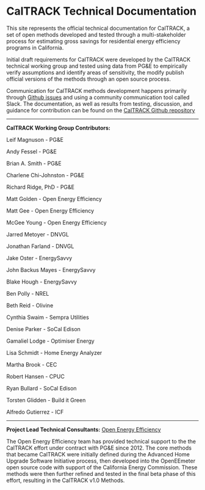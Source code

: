# CalTRACK Technical Documentation

This site represents the official technical documentation for CalTRACK, a set of open methods developed and tested through a multi-stakeholder process for estimating gross savings for residential energy efficiency programs in California.

Initial draft requirements for CalTRACK were developed by the CalTRACK technical working group and tested using data from PG&E to empirically verify assumptions and identify areas of sensitivity, the modify publish official versions of the methods through an open source process. 

Communication for CalTRACK methods development happens primarily through [Github issues](https://github.com/impactlab/caltrack/issues) and using a community communication tool called Slack. The documentation, as well as results from testing, discussion, and guidance for contribution can be found on the [CalTRACK Github repository](https://github.com/impactlab/caltrack)

-----

**CalTRACK Working Group Contributors:**

Leif Magnuson - PG&E

Andy Fessel - PG&E

Brian A. Smith - PG&E

Charlene Chi-Johnston - PG&E

Richard Ridge, PhD - PG&E

Matt Golden - Open Energy Efficiency

Matt Gee - Open Energy Efficiency

McGee Young - Open Energy Efficiency

Jarred Metoyer - DNVGL

Jonathan Farland - DNVGL

Jake Oster -  EnergySavvy

John Backus Mayes - EnergySavvy

Blake Hough - EnergySavvy

Ben Polly - NREL

Beth Reid - Olivine

Cynthia Swaim - Sempra Utilities

Denise Parker - SoCal Edison

Gamaliel Lodge - Optimiser Energy

Lisa Schmidt - Home Energy Analyzer

Martha Brook - CEC

Robert Hansen - CPUC

Ryan Bullard - SoCal Edison

Torsten Glidden - Build it Green

Alfredo Gutierrez - ICF

-----

**Project Lead Technical Consultants:**
[Open Energy Efficiency](http://openeemeter.org)

The Open Energy Efficiency team has provided technical support to the the CalTRACK effort under contract with PG&E since 2012. The core methods that became CalTRACK were initially defined during the Advanced Home Upgrade Software Initiative process, then developed into the OpenEEmeter open source code with support of the California Energy Commission. These methods were then further refined and tested in the final beta phase of this effort, resulting in the CalTRACK v1.0 Methods.
